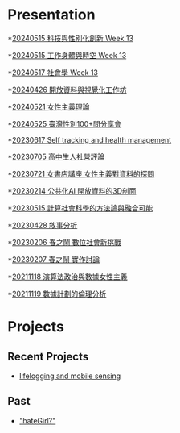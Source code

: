 # Presentation
*[20240515 科技與性別化創新 Week 13]()

*[20240515 工作身體與時空 Week 13]()

*[20240517 社會學 Week 13]()

*[20240426 開放資料與視覺化工作坊]()

*[20240521 女性主義理論](https://docs.google.com/presentation/d/e/2PACX-1vR6dEjWTdYe6c6iEQK7atayGbwOqp5-gHhaUNz8cQgBJfWTPLVaIIqoaJ_fkk_8-fF-WuqsP1b2qWbc/pub?start=false&loop=false&delayms=3000)

*[20240525 臺灣性別100+問分享會](https://docs.google.com/presentation/d/e/2PACX-1vQsFYSyideFW4Z9NxcJ2kaKJqtQuFTEa1Xzs-wdjeANxq5anwt8ggIMnSbPptMjBNqurL_pB2VW821p/pub?start=false&loop=false&delayms=3000)

*[20230617 Self tracking and health management]()

*[20230705 高中生人社營評論]()

*[20230721 女書店講座 女性主義對資料的探問]()

*[20230214 公共化AI 開放資料的3D剖面]()

*[20230515 計算社會科學的方法論與融合可能]()

*[20230428 敘事分析]()

*[20230206 春之鬧 數位社會新挑戰]()

*[20230207 春之鬧 實作討論]()


*[20211118 演算法政治與數據女性主義]()

*[20211119 數據計劃的倫理分析]()


# Projects

## Recent Projects
* [lifelogging and mobile sensing]()

## Past
* ["hateGirl?"]()

